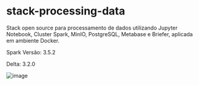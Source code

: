 # stack-processing-data
Stack open source para processamento de dados utilizando Jupyter Notebook, Cluster Spark, MinIO, PostgreSQL, Metabase e Briefer, aplicada em ambiente Docker.

Spark Versão: 3.5.2

Delta: 3.2.0

![image](https://github.com/user-attachments/assets/b81b34d9-c3f0-4976-a255-48f73da03ce3)








